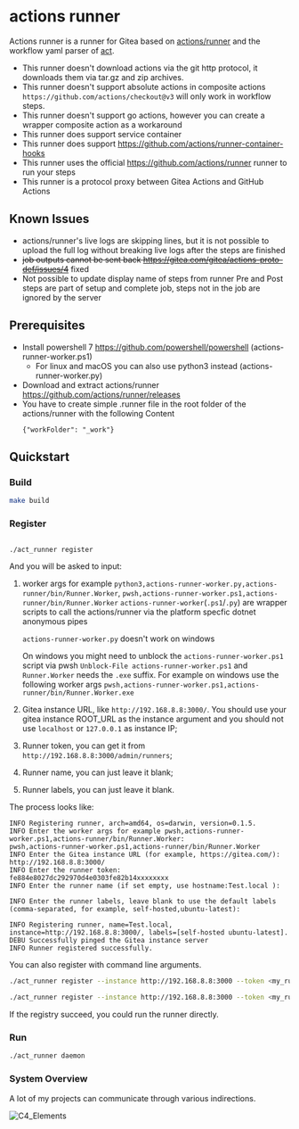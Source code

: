# actions runner

Actions runner is a runner for Gitea based on [actions/runner](https://github.com/actions/runner) and the workflow yaml parser of [act](https://gitea.com/gitea/act).

- This runner doesn't download actions via the git http protocol, it downloads them via tar.gz and zip archives.
- This runner doesn't support absolute actions in composite actions `https://github.com/actions/checkout@v3` will only work in workflow steps.
- This runner doesn't support go actions, however you can create a wrapper composite action as a workaround
- This runner does support service container
- This runner does support https://github.com/actions/runner-container-hooks
- This runner uses the official https://github.com/actions/runner runner to run your steps
- This runner is a protocol proxy between Gitea Actions and GitHub Actions

## Known Issues

- actions/runner's live logs are skipping lines, but it is not possible to upload the full log without breaking live logs after the steps are finished
- ~~job outputs cannot be sent back https://gitea.com/gitea/actions-proto-def/issues/4~~ fixed
- Not possible to update display name of steps from runner
  Pre and Post steps are part of setup and complete job, steps not in the job are ignored by the server

## Prerequisites

- Install powershell 7 https://github.com/powershell/powershell (actions-runner-worker.ps1)
  - For linux and macOS you can also use python3 instead (actions-runner-worker.py)
- Download and extract actions/runner https://github.com/actions/runner/releases
- You have to create simple .runner file in the root folder of the actions/runner with the following Content
  ```
  {"workFolder": "_work"}
  ```

## Quickstart

### Build

```bash
make build
```

### Register

```bash![C4_Elements](https://github.com/ChristopherHX/gitea-actions-runner/assets/44845461/76b0ded2-0f18-472a-862d-6550b5937252)

./act_runner register
```

And you will be asked to input:

1. worker args for example `python3,actions-runner-worker.py,actions-runner/bin/Runner.Worker`, `pwsh,actions-runner-worker.ps1,actions-runner/bin/Runner.Worker`
   `actions-runner-worker`(`.ps1`/`.py`) are wrapper scripts to call the actions/runner via the platform specfic dotnet anonymous pipes

   `actions-runner-worker.py` doesn't work on windows

   On windows you might need to unblock the `actions-runner-worker.ps1` script via pwsh `Unblock-File actions-runner-worker.ps1` and `Runner.Worker` needs the `.exe` suffix.
   For example on windows use the following worker args `pwsh,actions-runner-worker.ps1,actions-runner/bin/Runner.Worker.exe`
2. Gitea instance URL, like `http://192.168.8.8:3000/`. You should use your gitea instance ROOT_URL as the instance argument
 and you should not use `localhost` or `127.0.0.1` as instance IP;
3. Runner token, you can get it from `http://192.168.8.8:3000/admin/runners`;
4. Runner name, you can just leave it blank;
5. Runner labels, you can just leave it blank.

The process looks like:

```text
INFO Registering runner, arch=amd64, os=darwin, version=0.1.5.
INFO Enter the worker args for example pwsh,actions-runner-worker.ps1,actions-runner/bin/Runner.Worker:
pwsh,actions-runner-worker.ps1,actions-runner/bin/Runner.Worker
INFO Enter the Gitea instance URL (for example, https://gitea.com/):
http://192.168.8.8:3000/
INFO Enter the runner token:
fe884e8027dc292970d4e0303fe82b14xxxxxxxx
INFO Enter the runner name (if set empty, use hostname:Test.local ):

INFO Enter the runner labels, leave blank to use the default labels (comma-separated, for example, self-hosted,ubuntu-latest):

INFO Registering runner, name=Test.local, instance=http://192.168.8.8:3000/, labels=[self-hosted ubuntu-latest].
DEBU Successfully pinged the Gitea instance server
INFO Runner registered successfully.
```

You can also register with command line arguments.

```bash
./act_runner register --instance http://192.168.8.8:3000 --token <my_runner_token> --worker pwsh,actions-runner-worker.ps1,actions-runner/bin/Runner.Worker --no-interactive
```

```bash
./act_runner register --instance http://192.168.8.8:3000 --token <my_runner_token> --worker python3,actions-runner-worker.py,actions-runner/bin/Runner.Worker --no-interactive
```

If the registry succeed, you could run the runner directly.

### Run

```bash
./act_runner daemon
```

### System Overview

A lot of my projects can communicate through various indirections.

![C4_Elements](https://github.com/ChristopherHX/gitea-actions-runner/assets/44845461/78ff5218-570c-4506-81a5-a1baa26f8016)
